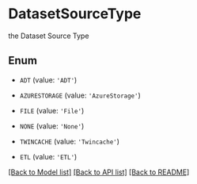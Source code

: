 # DatasetSourceType

the Dataset Source Type

## Enum

* `ADT` (value: `'ADT'`)

* `AZURESTORAGE` (value: `'AzureStorage'`)

* `FILE` (value: `'File'`)

* `NONE` (value: `'None'`)

* `TWINCACHE` (value: `'Twincache'`)

* `ETL` (value: `'ETL'`)

[[Back to Model list]](../README.md#documentation-for-models) [[Back to API list]](../README.md#documentation-for-api-endpoints) [[Back to README]](../README.md)


